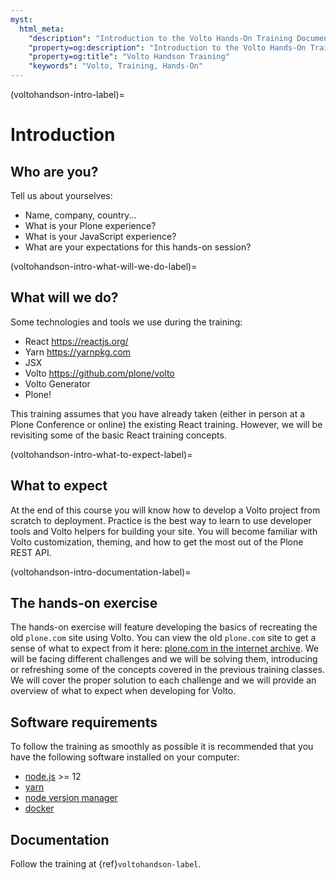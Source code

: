 ```yaml
---
myst:
  html_meta:
    "description": "Introduction to the Volto Hands-On Training Documentation"
    "property=og:description": "Introduction to the Volto Hands-On Training Documentation"
    "property=og:title": "Volto Handson Training"
    "keywords": "Volto, Training, Hands-On"
---
```


(voltohandson-intro-label)=

# Introduction

## Who are you?

Tell us about yourselves:

- Name, company, country...
- What is your Plone experience?
- What is your JavaScript experience?
- What are your expectations for this hands-on session?

(voltohandson-intro-what-will-we-do-label)=

## What will we do?

Some technologies and tools we use during the training:

- React <https://reactjs.org/>
- Yarn <https://yarnpkg.com>
- JSX
- Volto <https://github.com/plone/volto>
- Volto Generator
- Plone!

This training assumes that you have already taken (either in person at a Plone Conference or online) the existing React training.
However, we will be revisiting some of the basic React training concepts.

(voltohandson-intro-what-to-expect-label)=

## What to expect

At the end of this course you will know how to develop a Volto project from scratch to deployment.
Practice is the best way to learn to use developer tools and Volto helpers for building your site.
You will become familiar with Volto customization, theming, and how to get the most out of the Plone REST API.

(voltohandson-intro-documentation-label)=

## The hands-on exercise

The hands-on exercise will feature developing the basics of recreating the old `plone.com` site using Volto.
You can view the old `plone.com` site to get a sense of what to expect from it here: [plone.com in the internet archive](https://web.archive.org/web/20210813064319/https://plone.com/).
We will be facing different challenges and we will be solving them, introducing or refreshing some of the concepts covered in the previous training classes.
We will cover the proper solution to each challenge and we will provide an overview of what to expect when developing for Volto.

## Software requirements

To follow the training as smoothly as possible it is recommended that you have the following software installed on your computer:

- [node.js](https://nodejs.org/en/) >= 12
- [yarn](https://yarnpkg.com/getting-started/install)
- [node version manager](https://github.com/nvm-sh/nvm)
- [docker](https://www.docker.com/get-started/)

## Documentation

Follow the training at {ref}`voltohandson-label`.
